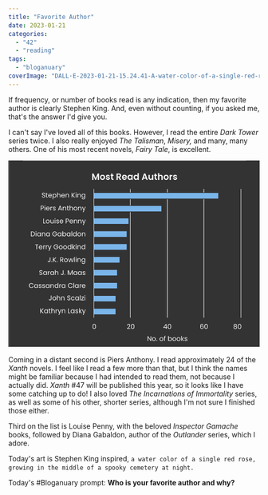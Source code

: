 ```yaml
---
title: "Favorite Author"
date: 2023-01-21
categories: 
  - "42"
  - "reading"
tags: 
  - "bloganuary"
coverImage: "DALL·E-2023-01-21-15.24.41-A-water-color-of-a-single-red-rose-growing-in-the-middle-of-a-spooky-cemetery-at-night.png"
---
```


If frequency, or number of books read is any indication, then my favorite author is clearly Stephen King. And, even without counting, if you asked me, that's the answer I'd give you.

I can't say I've loved all of this books. However, I read the entire _Dark Tower_ series twice. I also really enjoyed _The Talisman_, _Misery,_ and many, many others. One of his most recent novels, _Fairy Tale_, is excellent.

![](images/Screenshot-2023-01-21-at-3.28.09-PM.png)

Coming in a distant second is Piers Anthony. I read approximately 24 of the _Xanth_ novels. I feel like I read a few more than that, but I think the names might be familiar because I had intended to read them, not because I actually did. _Xanth_ #47 will be published this year, so it looks like I have some catching up to do! I also loved _The Incarnations of Immortality_ series, as well as some of his other, shorter series, although I'm not sure I finished those either.

Third on the list is Louise Penny, with the beloved _Inspector Gamache_ books, followed by Diana Gabaldon, author of the _Outlander_ series, which I adore.

Today's art is Stephen King inspired, `a water color of a single red rose, growing in the middle of a spooky cemetery at night.`

Today's #Bloganuary prompt: **Who is your favorite author and why?**
